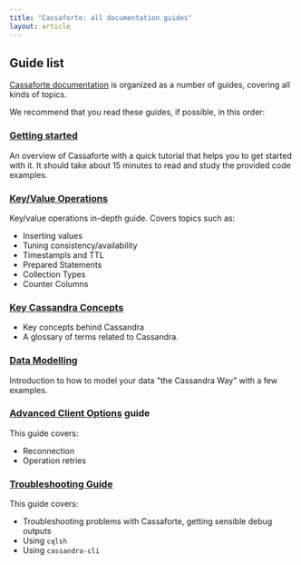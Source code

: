 ```yaml
---
title: "Cassaforte: all documentation guides"
layout: article
---
```


## Guide list

[Cassaforte documentation](https://github.com/clojurewerkz/cassaforte.docs) is organized as a number of guides, covering all kinds of topics.

We recommend that you read these guides, if possible, in this order:


###  [Getting started](/articles/getting_started.html)

An overview of Cassaforte with a quick tutorial that helps you to get started with it. It should take about
15 minutes to read and study the provided code examples.


###  [Key/Value Operations](/articles/kv.html)

Key/value operations in-depth guide. Covers topics such as:

  * Inserting values
  * Tuning consistency/availability
  * Timestampls and TTL
  * Prepared Statements
  * Collection Types
  * Counter Columns

### [Key Cassandra Concepts](/articles/cassandra_concepts.html)

 * Key concepts behind Cassandra
 * A glossary of terms related to Cassandra.


###  [Data Modelling](/articles/data_modelling.html)

Introduction to how to model your data "the Cassandra Way" with a few examples.


### [Advanced Client Options](/articles/advanced_client_options.html) guide

This guide covers:

 * Reconnection
 * Operation retries


### [Troubleshooting Guide](/articles/troubleshooting.html)

This guide covers:

 * Troubleshooting problems with Cassaforte, getting sensible debug outputs
 * Using `cqlsh`
 * Using `cassandra-cli`
